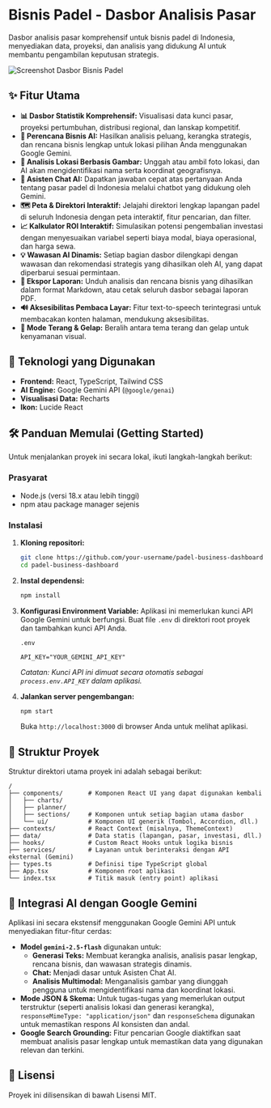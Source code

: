 # Bisnis Padel - Dasbor Analisis Pasar

Dasbor analisis pasar komprehensif untuk bisnis padel di Indonesia, menyediakan data, proyeksi, dan analisis yang didukung AI untuk membantu pengambilan keputusan strategis.

<!-- Placeholder for a screenshot of the application dashboard -->
![Screenshot Dasbor Bisnis Padel](https://storage.googleapis.com/fpl-assets/padel-dashboard-screenshot.png)

## ✨ Fitur Utama

-   **📊 Dasbor Statistik Komprehensif:** Visualisasi data kunci pasar, proyeksi pertumbuhan, distribusi regional, dan lanskap kompetitif.
-   **🤖 Perencana Bisnis AI:** Hasilkan analisis peluang, kerangka strategis, dan rencana bisnis lengkap untuk lokasi pilihan Anda menggunakan Google Gemini.
-   **📸 Analisis Lokasi Berbasis Gambar:** Unggah atau ambil foto lokasi, dan AI akan mengidentifikasi nama serta koordinat geografisnya.
-   **💬 Asisten Chat AI:** Dapatkan jawaban cepat atas pertanyaan Anda tentang pasar padel di Indonesia melalui chatbot yang didukung oleh Gemini.
-   **🗺️ Peta & Direktori Interaktif:** Jelajahi direktori lengkap lapangan padel di seluruh Indonesia dengan peta interaktif, fitur pencarian, dan filter.
-   **📈 Kalkulator ROI Interaktif:** Simulasikan potensi pengembalian investasi dengan menyesuaikan variabel seperti biaya modal, biaya operasional, dan harga sewa.
-   **💡 Wawasan AI Dinamis:** Setiap bagian dasbor dilengkapi dengan wawasan dan rekomendasi strategis yang dihasilkan oleh AI, yang dapat diperbarui sesuai permintaan.
-   **📄 Ekspor Laporan:** Unduh analisis dan rencana bisnis yang dihasilkan dalam format Markdown, atau cetak seluruh dasbor sebagai laporan PDF.
-   **🔊 Aksesibilitas Pembaca Layar:** Fitur text-to-speech terintegrasi untuk membacakan konten halaman, mendukung aksesibilitas.
-   **🎨 Mode Terang & Gelap:** Beralih antara tema terang dan gelap untuk kenyamanan visual.

## 🚀 Teknologi yang Digunakan

-   **Frontend:** React, TypeScript, Tailwind CSS
-   **AI Engine:** Google Gemini API (`@google/genai`)
-   **Visualisasi Data:** Recharts
-   **Ikon:** Lucide React

## 🛠️ Panduan Memulai (Getting Started)

Untuk menjalankan proyek ini secara lokal, ikuti langkah-langkah berikut:

### Prasyarat

-   Node.js (versi 18.x atau lebih tinggi)
-   npm atau package manager sejenis

### Instalasi

1.  **Kloning repositori:**
    ```bash
    git clone https://github.com/your-username/padel-business-dashboard.git
    cd padel-business-dashboard
    ```

2.  **Instal dependensi:**
    ```bash
    npm install
    ```

3.  **Konfigurasi Environment Variable:**
    Aplikasi ini memerlukan kunci API Google Gemini untuk berfungsi. Buat file `.env` di direktori root proyek dan tambahkan kunci API Anda.

    `.env`
    ```
    API_KEY="YOUR_GEMINI_API_KEY"
    ```
    *Catatan: Kunci API ini dimuat secara otomatis sebagai `process.env.API_KEY` dalam aplikasi.*

4.  **Jalankan server pengembangan:**
    ```bash
    npm start
    ```
    Buka `http://localhost:3000` di browser Anda untuk melihat aplikasi.

## 📂 Struktur Proyek

Struktur direktori utama proyek ini adalah sebagai berikut:

```
/
├── components/       # Komponen React UI yang dapat digunakan kembali
│   ├── charts/
│   ├── planner/
│   ├── sections/     # Komponen untuk setiap bagian utama dasbor
│   └── ui/           # Komponen UI generik (Tombol, Accordion, dll.)
├── contexts/         # React Context (misalnya, ThemeContext)
├── data/             # Data statis (lapangan, pasar, investasi, dll.)
├── hooks/            # Custom React Hooks untuk logika bisnis
├── services/         # Layanan untuk berinteraksi dengan API eksternal (Gemini)
├── types.ts          # Definisi tipe TypeScript global
├── App.tsx           # Komponen root aplikasi
└── index.tsx         # Titik masuk (entry point) aplikasi
```

## 🧠 Integrasi AI dengan Google Gemini

Aplikasi ini secara ekstensif menggunakan Google Gemini API untuk menyediakan fitur-fitur cerdas:

-   **Model `gemini-2.5-flash`** digunakan untuk:
    -   **Generasi Teks:** Membuat kerangka analisis, analisis pasar lengkap, rencana bisnis, dan wawasan strategis dinamis.
    -   **Chat:** Menjadi dasar untuk Asisten Chat AI.
    -   **Analisis Multimodal:** Menganalisis gambar yang diunggah pengguna untuk mengidentifikasi nama dan koordinat lokasi.
-   **Mode JSON & Skema:** Untuk tugas-tugas yang memerlukan output terstruktur (seperti analisis lokasi dan generasi kerangka), `responseMimeType: "application/json"` dan `responseSchema` digunakan untuk memastikan respons AI konsisten dan andal.
-   **Google Search Grounding:** Fitur pencarian Google diaktifkan saat membuat analisis pasar lengkap untuk memastikan data yang digunakan relevan dan terkini.

## 📄 Lisensi

Proyek ini dilisensikan di bawah Lisensi MIT.
